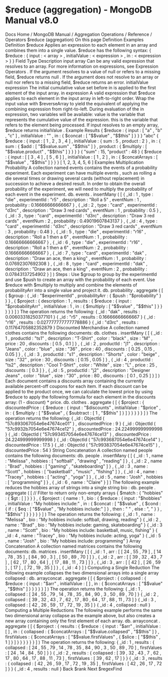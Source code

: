 # $reduce (aggregation) - MongoDB Manual v8.0


Docs Home / MongoDB Manual / Aggregation Operations / Reference / Operators $reduce (aggregation) On this page Definition Examples Definition $reduce Applies an expression to each element in an array and combines them
into a single value. $reduce has the following syntax: { $reduce : { input : < array > , initialValue : < expression > , in : < expression > } } Field Type Description input array Can be any valid expression that resolves to an array. For more information on
expressions, see Expression Operators . If  the argument resolves to a value of null or refers to a
missing field, $reduce returns null . If the argument does not resolve to an array or null nor refers
to a missing field, $reduce returns an error. initialValue expression The initial cumulative value set before in is applied to the first element
of the input array. in expression A valid expression that $reduce applies
to each element in the input array in left-to-right order. Wrap the input value with $reverseArray to yield the equivalent of applying
the combining expression from right-to-left. During evaluation of the in expression, two variables will be available: value is the variable that represents the cumulative value of the expression. this is the variable that refers to the element being processed. If input resolves to an empty array, $reduce returns initialValue . Example Results { $reduce : { input : [ "a" , "b" , "c" ] , initialValue : "" , in : { $concat : [ "$$value" , "$$this" ] } } } "abc" { $reduce : { input : [ 1 , 2 , 3 , 4 ] , initialValue : { sum : 5 , product : 2 } , in : { sum : { $add : [ "$$value.sum" , "$$this" ] } , product : { $multiply : [ "$$value.product" , "$$this" ] } } } } { "sum" : 15, "product" : 48 } { $reduce : { input : [ [ 3 , 4 ] , [ 5 , 6 ] ] , initialValue : [ 1 , 2 ] , in : { $concatArrays : [ "$$value" , "$$this" ] } } } [ 1, 2, 3, 4, 5, 6 ] Examples Multiplication Probability A collection named events contains the events of a probability
experiment. Each experiment can have multiple events , such as
rolling a die several times or drawing several cards (without replacement) in succession to achieve a desired result. In order to obtain the
overall probability of the experiment, we will need to multiply the
probability of each event in the experiment. db. events . insertMany ( [ { _id : 1 , type : "die" , experimentId : "r5" , description : "Roll a 5" , eventNum : 1 , probability : 0.16666666666667 } , { _id : 2 , type : "card" , experimentId : "d3rc" , description : "Draw 3 red cards" , eventNum : 1 , probability : 0.5 } , { _id : 3 , type : "card" , experimentId : "d3rc" , description : "Draw 3 red cards" , eventNum : 2 , probability : 0.49019607843137 } , { _id : 4 , type : "card" , experimentId : "d3rc" , description : "Draw 3 red cards" , eventNum : 3 , probability : 0.48 } , { _id : 5 , type : "die" , experimentId : "r16" , description : "Roll a 1 then a 6" , eventNum : 1 , probability : 0.16666666666667 } , { _id : 6 , type : "die" , experimentId : "r16" , description : "Roll a 1 then a 6" , eventNum : 2 , probability : 0.16666666666667 } , { _id : 7 , type : "card" , experimentId : "dak" , description : "Draw an ace, then a king" , eventNum : 1 , probability : 0.07692307692308 } , { _id : 8 , type : "card" , experimentId : "dak" , description : "Draw an ace, then a king" , eventNum : 2 , probability : 0.07843137254902 } ] ) Steps : Use $group to group by the experimentId and use $push to
create an array with the probability of each event. Use $reduce with $multiply to multiply and combine the
elements of probabilityArr into a single value and project it. db. probability . aggregate ( [ { $group : { _id : "$experimentId" , probabilityArr : { $push : "$probability" } } } , { $project : { description : 1 , results : { $reduce : { input : "$probabilityArr" , initialValue : 1 , in : { $multiply : [ "$$value" , "$$this" ] } } } } } ] ) The operation returns the following: { _id : "dak" , results : 0.00603318250377101 } { _id : "r5" , results : 0.16666666666667 } { _id : "r16" , results : 0.027777777777778886 } { _id : "d3rc" , results : 0.11764705882352879 } Discounted Merchandise A collection named clothes contains the following documents: db. clothes . insertMany ( [ { _id : 1 , productId : "ts1" , description : "T-Shirt" , color : "black" , size : "M" , price : 20 , discounts : [ 0.5 , 0.1 ] } , { _id : 2 , productId : "j1" , description : "Jeans" , color : "blue" , size : "36" , price : 40 , discounts : [ 0.25 , 0.15 , 0.05 ] } , { _id : 3 , productId : "s1" , description : "Shorts" , color : "beige" , size : "32" , price : 30 , discounts : [ 0.15 , 0.05 ] } , { _id : 4 , productId : "ts2" , description : "Cool T-Shirt" , color : "White" , size : "L" , price : 25 , discounts : [ 0.3 ] } , { _id : 5 , productId : "j2" , description : "Designer Jeans" , color : "blue" , size : "30" , price : 80 , discounts : [ 0.1 , 0.25 ] } ] ) Each document contains a discounts array containing the currently
available percent-off coupons for each item. If each discount can be
applied to the product once, we can calculate the lowest price by using $reduce to apply the following formula for each element in the discounts array: (1 - discount) * price. db. clothes . aggregate ( [ { $project : { discountedPrice : { $reduce : { input : "$discounts" , initialValue : "$price" , in : { $multiply : [ "$$value" , { $subtract : [ 1 , "$$this" ] } ] } } } } } ] ) The operation returns the following: { _id : ObjectId ( "57c893067054e6e47674ce01" ) , discountedPrice : 9 } { _id : ObjectId ( "57c9932b7054e6e47674ce12" ) , discountedPrice : 24.224999999999998 } { _id : ObjectId ( "57c993457054e6e47674ce13" ) , discountedPrice : 24.224999999999998 } { _id : ObjectId ( "57c993687054e6e47674ce14" ) , discountedPrice : 17.5 } { _id : ObjectId ( "57c993837054e6e47674ce15" ) , discountedPrice : 54 } String Concatenation A collection named people contains the following documents: db. people . insertMany ( [ { _id : 1 , name : "Melissa" , hobbies : [ "softball" , "drawing" , "reading" ] } , { _id : 2 , name : "Brad" , hobbies : [ "gaming" , "skateboarding" ] } , { _id : 3 , name : "Scott" , hobbies : [ "basketball" , "music" , "fishing" ] } , { _id : 4 , name : "Tracey" , hobbies : [ "acting" , "yoga" ] } , { _id : 5 , name : "Josh" , hobbies : [ "programming" ] } , { _id : 6 , name : "Claire" } ] ) The following example reduces the hobbies array of strings into a single string bio : db. people . aggregate ( [ // Filter to return only non-empty arrays { $match : { "hobbies" : { $gt : [ ] } } } , { $project : { name : 1 , bio : { $reduce : { input : "$hobbies" , initialValue : "My hobbies include:" , in : { $concat : [ "$$value" , { $cond : { if : { $eq : [ "$$value" , "My hobbies include:" ] } , then : " " , else : ", " } } , "$$this" ] } } } } } ] ) The operation returns the following: { _id : 1 , name : "Melissa" , bio : "My hobbies include: softball, drawing, reading" } { _id : 2 , name : "Brad" , bio : "My hobbies include: gaming, skateboarding" } { _id : 3 , name : "Scott" , bio : "My hobbies include: basketball, music, fishing" } { _id : 4 , name : "Tracey" , bio : "My hobbies include: acting, yoga" } { _id : 5 , name : "Josh" , bio : "My hobbies include: programming" } Array Concatenation A collection named matrices contains the following documents: db. matrices . insertMany ( [ { _id : 1 , arr : [ [ 24 , 55 , 79 ] , [ 14 , 78 , 35 ] , [ 84 , 90 , 3 ] , [ 50 , 89 , 70 ] ] } , { _id : 2 , arr : [ [ 39 , 32 , 43 , 7 ] , [ 62 , 17 , 80 , 64 ] , [ 17 , 88 , 11 , 73 ] ] } , { _id : 3 , arr : [ [ 42 ] , [ 26 , 59 ] , [ 17 ] , [ 72 , 19 , 35 ] ] } , { _id : 4 } ] ) Computing a Single Reduction The following example collapses the two dimensional arrays into a single array collapsed : db. arrayconcat . aggregate ( [ { $project : { collapsed : { $reduce : { input : "$arr" , initialValue : [ ] , in : { $concatArrays : [ "$$value" , "$$this" ] } } } } } ] ) The operation returns the following: { _id : 1 , collapsed : [ 24 , 55 , 79 , 14 , 78 , 35 , 84 , 90 , 3 , 50 , 89 , 70 ] } { _id : 2 , collapsed : [ 39 , 32 , 43 , 7 , 62 , 17 , 80 , 64 , 17 , 88 , 11 , 73 ] } { _id : 3 , collapsed : [ 42 , 26 , 59 , 17 , 72 , 19 , 35 ] } { _id : 4 , collapsed : null } Computing a Multiple Reductions The following example performs the same two dimensional array collapse as the example above, but also
creates a new array containing only the first element of each array. db. arrayconcat . aggregate ( [ { $project : { results : { $reduce : { input : "$arr" , initialValue : [ ] , in : { collapsed : { $concatArrays : [ "$$value.collapsed" , "$$this" ] } , firstValues : { $concatArrays : [ "$$value.firstValues" , { $slice : [ "$$this" , 1 ] } ] } } } } } } ] ) The operation returns the following: { _id : 1 , results : { collapsed : [ 24 , 55 , 79 , 14 , 78 , 35 , 84 , 90 , 3 , 50 , 89 , 70 ] , firstValues : [ 24 , 14 , 84 , 50 ] } } { _id : 2 , results : { collapsed : [ 39 , 32 , 43 , 7 , 62 , 17 , 80 , 64 , 17 , 88 , 11 , 73 ] , firstValues : [ 39 , 62 , 17 ] } } { _id : 3 , results : { collapsed : [ 42 , 26 , 59 , 17 , 72 , 19 , 35 ] , firstValues : [ 42 , 26 , 17 , 72 ] } } { _id : 4 , results : null } Back $rank Next $regexFind
